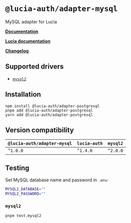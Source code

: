 # `@lucia-auth/adapter-mysql`

MySQL adapter for Lucia

**[Documentation](https://lucia-auth.com/database/mysql)**

**[Lucia documentation](https://lucia-auth.com)**

**[Changelog](https://github.com/pilcrowOnPaper/lucia/blob/main/packages/adapter-mysql/CHANGELOG.md)**

## Supported drivers

- [`mysql2`](https://github.com/sidorares/node-mysql2)

## Installation

```
npm install @lucia-auth/adapter-postgresql
pnpm add @lucia-auth/adapter-postgresql
yarn add @lucia-auth/adapter-postgresql
```

## Version compatibility

| `@lucia-auth/adapter-mysql` | `lucia-auth` | `mysql2` |
| --------------------------- | ------------ | -------- |
| `^1.0.0`                    | `^1.4.0`     | `^2.0.0` |

## Testing

Set MySQL database name and password in `.env`:

```bash
MYSQL2_DATABASE=""
MYSQL2_PASSWORD=""
```

### `mysql2`

```
pnpm test.mysql2
```
